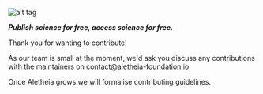 ![alt tag](https://cloud.githubusercontent.com/assets/24201238/24583976/ced4c43e-179f-11e7-9c40-c0988c346f55.png)

_**Publish science for free, access science for free.**_

Thank you for wanting to contribute!

As our team is small at the moment, we'd ask you discuss any contributions with the maintainers on contact@aletheia-foundation.io

Once Aletheia grows we will formalise contributing guidelines.
